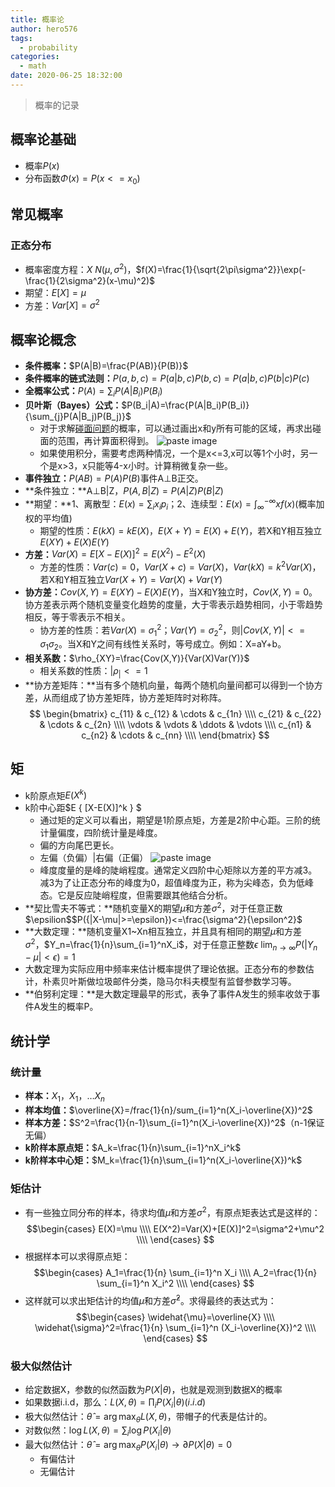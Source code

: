 ```yaml
---
title: 概率论
author: hero576
tags:
  - probability
categories:
  - math
date: 2020-06-25 18:32:00
---
```

> 概率的记录
<!--more-->

## 概率论基础
- 概率$P(x)$
- 分布函数$\Phi(x)=P(x<=x_0)$
## 常见概率
### 正态分布

- 概率密度方程：$X~N(\mu,\sigma^2)$，$f(X)=\frac{1}{\sqrt{2\pi\sigma^2}}\exp(-\frac{1}{2\sigma^2}(x-\mu)^2)$
- 期望：$E[X]=\mu$
- 方差：$Var[X]=\sigma^2$

## 概率论概念
- **条件概率：**$P(A|B)=\frac{P(AB)}{P(B)}$  
- **条件概率的链式法则：**$P(a,b,c)=P(a|b,c)P(b,c)=P(a|b,c)P(b|c)P(c)$  
- **全概率公式：**$P(A)=\sum_{i} P(A|B_i)P(B_i)$  
- **贝叶斯（Bayes）公式：**$P(B_i|A)=\frac{P(A|B_i)P(B_i)}{\sum_{j}P(A|B_j)P(B_j)}$  
  - 对于求解[碰面问题](http://www.cnblogs.com/AndyJee/p/4714781.html)的概率，可以通过画出x和y所有可能的区域，再求出碰面的范围，再计算面积得到。
![paste image](http://p8cigu7up.bkt.clouddn.com/1526188781608ucrz546h.png?imageslim)
  - 如果使用积分，需要考虑两种情况，一个是x<=3,x可以等1个小时，另一个是x>3，x只能等4-x小时。计算稍微复杂一些。  
- **事件独立：**$P(AB)=P(A)P(B)$事件A⊥B正交。  
- **条件独立：**A⊥B|Z，$P(A,B|Z)=P(A|Z)P(B|Z)$  
- **期望：**1、离散型：$E(x)=\sum_{i}x_ip_i$；2、连续型：$E(x)=\int_\infty^{-\infty} xf(x)$(概率加权的平均值)  
  - 期望的性质：$E(kX)=kE(X)$，$E(X+Y)=E(X)+E(Y)$，若X和Y相互独立$E(XY)+E(X)E(Y)$  
- **方差：**$Var(X)=E{[X-E(X)]^2}=E(X^2)-E^2(X)$  
  - 方差的性质：$Var(c)=0$，$Var(X+c)=Var(X)$，$Var(kX)=k^2Var(X)$，若X和Y相互独立$Var(X+Y)=Var(X)+Var(Y)$  
- **协方差：**$Cov(X,Y)=E(XY)-E(X)E(Y)$，当X和Y独立时，$Cov(X,Y)=0$。协方差表示两个随机变量变化趋势的度量，大于零表示趋势相同，小于零趋势相反，等于零表示不相关。  
  - 协方差的性质：若$Var(X)=\sigma_1^2$；$Var(Y)=\sigma_2^2$，则$|Cov(X,Y)| <=\sigma_1\sigma_2$。当X和Y之间有线性关系时，等号成立。例如：X=aY+b。
- **相关系数：**$\rho_{XY}=\frac{Cov(X,Y)}{Var(X)Var(Y)}$
  - 相关系数的性质：$|\rho_|<=1$
- **协方差矩阵：**当有多个随机向量，每两个随机向量间都可以得到一个协方差，从而组成了协方差矩阵，协方差矩阵时对称阵。$$
\begin{bmatrix}
c_{11} & c_{12} & \cdots & c_{1n} \\\\
c_{21} & c_{22} & \cdots & c_{2n} \\\\ 
\vdots & \vdots & \ddots  & \vdots \\\\  
c_{n1} & c_{n2} & \cdots & c_{nn} \\\\
\end{bmatrix}
$$
## 矩
- k阶原点矩$E(X^k)$  
- k阶中心距$E \{ [X-E(X)]^k \} $  
  - 通过矩的定义可以看出，期望是1阶原点矩，方差是2阶中心距。三阶的统计量偏度，四阶统计量是峰度。  
  - 偏的方向尾巴更长。
  - 左偏（负偏）|右偏（正偏）
![paste image](http://p8cigu7up.bkt.clouddn.com/1526195691472ao96bwj9.png?imageslim)
  - 峰度度量的是峰的陡峭程度。通常定义四阶中心矩除以方差的平方减3。减3为了让正态分布的峰度为0，超值峰度为正，称为尖峰态，负为低峰态。它是反应陡峭程度，但需要跟其他结合分析。
- **契比雪夫不等式：**随机变量X的期望$\mu$和方差$\sigma^2$，对于任意正数$\epsilion$$P({|X-\mu|>=\epsilon})<=\frac{\sigma^2}{\epsilon^2}$
- **大数定理：**随机变量X1~Xn相互独立，并且具有相同的期望$\mu$和方差$\sigma^2$，$Y_n=\frac{1}{n}\sum_{i=1}^nX_i$，对于任意正整数$\epsilon$
$\lim_{n\to\infty}P({|Y_n-\mu|<\epsilon})=1$
- 大数定理为实际应用中频率来估计概率提供了理论依据。正态分布的参数估计，朴素贝叶斯做垃圾邮件分类，隐马尔科夫模型有监督参数学习等。
- **伯努利定理：**是大数定理最早的形式，表争了事件A发生的频率收敛于事件A发生的概率P。

## 统计学

### 统计量

- **样本：**$X_1，X_1，…X_n$  
- **样本均值：**$\overline{X}=/frac{1}{n}/sum_{i=1}^n(X_i-\overline{X})^2$  
- **样本方差：**$S^2=\frac{1}{n-1}\sum_{i=1}^n(X_i-\overline{X})^2$（n-1保证无偏）  
- **k阶样本原点矩：**$A_k=\frac{1}{n}\sum_{i=1}^nX_i^k$  
- **k阶样本中心矩：**$M_k=\frac{1}{n}\sum_{i=1}^n(X_i-\overline{X})^k$

### 矩估计
- 有一些独立同分布的样本，待求均值$\mu$和方差$\sigma^2$，有原点矩表达式是这样的：
$$\begin{cases}
E(X)=\mu \\\\
E(X^2)=Var(X)+[E(X)]^2=\sigma^2+\mu^2 \\\\ 
\end{cases}
$$
- 根据样本可以求得原点矩：
$$\begin{cases}
A_1=\frac{1}{n} \sum_{i=1}^n X_i \\\\
A_2=\frac{1}{n} \sum_{i=1}^n X_i^2 \\\\ 
\end{cases}
$$
- 这样就可以求出矩估计的均值$\widehat{\mu}$和方差$\widehat{\sigma}^2$。求得最终的表达式为：
$$\begin{cases}
\widehat{\mu}=\overline{X} \\\\
\widehat{\sigma}^2=\frac{1}{n} \sum_{i=1}^n (X_i-\overline{X})^2 \\\\ 
\end{cases}
$$

### 极大似然估计
- 给定数据X，参数的似然函数为$P(X|\theta)$，也就是观测到数据X的概率
- 如果数据i.i.d，那么：$L(X,\theta)= {\prod_{i}P(X_i|\theta)} (i.i.d)$
- 极大似然估计：$\hat\theta = \arg\max_\theta L(X,\theta)$，带帽子的代表是估计的。
- 对数似然：$\log{L(X,\theta)}=\sum_i\log{P(X_i|\theta)}$
- 最大似然估计：$\hat\theta=\arg\max_\theta P(X_i|\theta)\to \partial P(X|\theta)=0$
  - 有偏估计
  - 无偏估计










